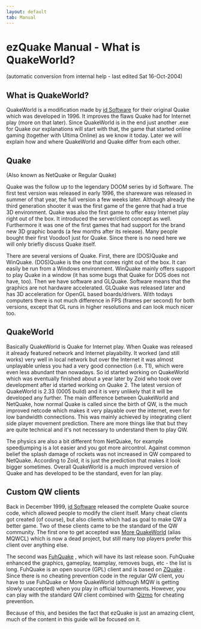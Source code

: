 ```yaml
---
layout: default
tab: Manual
---
```


# ezQuake Manual - What is QuakeWorld?
(automatic conversion from internal help - last edited Sat 16-Oct-2004)

## What is QuakeWorld?


QuakeWorld is a modification made by [id Software](http://www.idsoftware.com/) for their original Quake which was developed in 1996. It improves the flaws Quake had for Internet play (more on that later). Since QuakeWorld is in the end just another .exe for Quake our explanations will start with that, the game that started online gaming (together with Ultima Online) as we know it today. Later we will explain how and where QuakeWorld and Quake differ from each other.

## Quake

(Also known as NetQuake or Regular Quake)

Quake was the follow up to the legendary DOOM series by id Software. The first test version was released in early 1996, the shareware was released in summer of that year, the full version a few weeks later. Although already the third generation shooter it was the first game of the genre that had a true 3D environment. Quake was also the first game to offer easy Internet play right out of the box. It introduced the server/client concept as well. Furthermore it was one of the first games that had support for the brand new 3D graphic boards (a few months after its release). Many people bought their first Voodoo1 just for Quake. Since there is no need here we will only briefly discuss Quake itself.

There are several versions of Quake. First, there are (DOS)Quake and WinQuake. (DOS)Quake is the one that comes right out of the box. It can easily be run from a Windows environment. WinQuake mainly offers support to play Quake in a window (it has some bugs that Quake for DOS does not have, too). Then we have software and GLQuake. Software means that the graphics are not hardware accelerated. GLQuake was released later and has 3D acceleration for OpenGL based boards/drivers. With todays computers there is not much difference in FPS (frames per second) for both versions, except that GL runs in higher resolutions and can look much nicer too.
## QuakeWorld

Basically QuakeWorld is Quake for Internet play. When Quake was released it already featured network and Internet playability. It worked (and still works) very well in local network but over the Internet it was almost unplayable unless you had a very good connection (i.e. T1), which were even less abundant than nowadays. So id started working on QuakeWorld which was eventually finished about a year later by Zoid who took over development after id started working on Quake 2. The latest version of QuakeWorld is 2.33 (0005 build) and it is very unlikely that it will be developed any further. The main difference between QuakeWorld and NetQuake, how normal Quake is called since the birth of QW, is the much improved netcode which makes it very playable over the internet, even for low bandwidth connections. This was mainly achieved by integrating client side player movement prediction. There are more things like that but they are quite technical and it's not necessary to understand them to play QW.

The physics are also a bit different from NetQuake, for example speedjumping is a lot easier and you got more aircontrol. Against common belief the splash damage of rockets was not increased in QW compared to NetQuake. According to Zoid, it is just the prediction that makes it look bigger sometimes. Overall QuakeWorld is a much improved version of Quake and has developed to be the standard, even for lan play.
## Custom QW clients

Back in December 1999, [id Software](http://www.idsoftware.com/) released the complete Quake source code, which allowed people to modify the client itself. Many cheat clients got created (of course), but also clients which had as goal to make QW a better game. Two of these clients came to be the standard of the QW community. The first one to get accepted was [More QuakeWorld](http://mqwcl.qhlan.org/) (alias MQWCL) which is now a dead project, but still many top players prefer this client over anything else.

The second was [FuhQuake](http://www.fuhquake.net/) , which will have its last release soon. FuhQuake enhanced the graphics, gameplay, teamplay, removes bugs, etc - the list is long. FuhQuake is an open source (GPL) client and is based on [ZQuake](http://zquake.frag.ru/) . Since there is no cheating prevention code in the regular QW client, you have to use FuhQuake or More QuakeWorld (although MQW is getting slowly unaccepted) when you play in official tournaments. However, you can play with the standard QW client combined with [Qizmo](http://www.udpsoft.com/qizmo/) for cheating prevention.

Because of this, and besides the fact that ezQuake is just an amazing client, much of the content in this guide will be focused on it.
